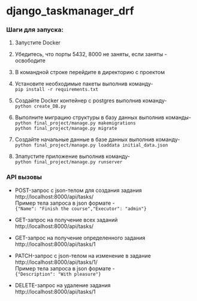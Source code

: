 # django_taskmanager_drf

### Шаги для запуска: ### 

1. Запустите Docker

1. Убедитесь, что порты 5432, 8000 не заняты, если заняты - освободите

2. В командной строке перейдите в директорию с проектом

3. Установите необходимые пакеты выполнив команду-  
`pip install -r requirements.txt`

4. Создайте Docker контейнер с postgres выполнив команду-  
`python create_DB.py`

5. Выполните миграцию структуры в базу данных выполнив команды-  
`python final_project/manage.py makemigrations`  
`python final_project/manage.py migrate`

6. Создайте начальные данные в базе данных выполнив команду-  
`python final_project/manage.py loaddata initial_data.json`

7. Зпапустите приложение выполнив команду-  
`python final_project/manage.py runserver`

### API вызовы ###

- POST-запрос с json-телом для создания задания  
http://localhost:8000/api/tasks/  
    Пример тела запроса в json формате -  
        `{"Name": "Finish the course","Executor": "admin"}`  

- GET-запрос на получение всех заданий  
http://localhost:8000/api/tasks/  

- GET-запрос на получение определенного задания  
http://localhost:8000/api/tasks/1

- PATCH-запрос с json-телом на изменение в задание  
http://localhost:8000/api/tasks/1/  
    Пример тела запроса в json формате -  
        `{"Description": "With pleasure"}`

- DELETE-запрос на удаление задания  
http://localhost:8000/api/tasks/1